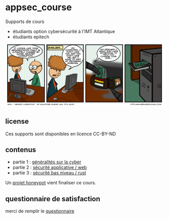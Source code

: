 # appsec_course

Supports de cours
- étudiants option cybersécurité à l'IMT Atlantique
- étudiants epitech

![](memorycorruption.png)

## license
Ces supports sont disponibles en licence CC-BY-ND

## contenus

- partie 1 : [généralités sur la cyber](Appsec_1.pdf)
- partie 2 : [sécurité applicative / web](Appsec_2.pdf)
- partie 3 : [sécurité bas niveau / rust](Appsec_3.pdf)

Un [projet honeypot](honeypot.md) vient finaliser ce cours. 

## questionnaire de satisfaction

merci de remplir le [questionnaire](https://forms.gle/2QJgz1JrnRbRJSce9)
